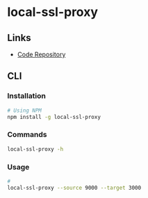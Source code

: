 # local-ssl-proxy

## Links

- [Code Repository](https://github.com/cameronhunter/local-ssl-proxy)

## CLI

### Installation

```sh
# Using NPM
npm install -g local-ssl-proxy
```

### Commands

```sh
local-ssl-proxy -h
```

### Usage

```sh
#
local-ssl-proxy --source 9000 --target 3000
```
